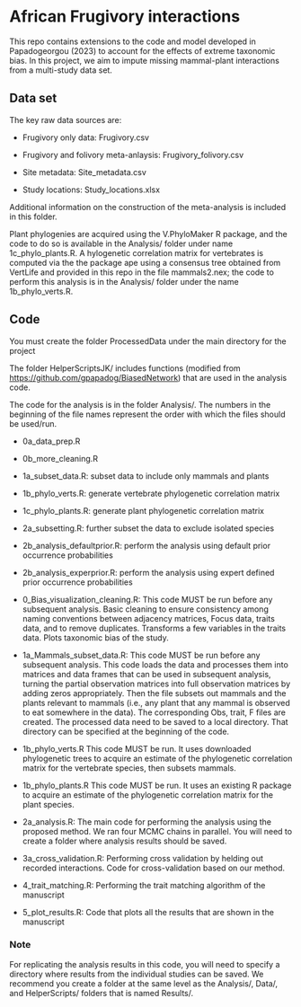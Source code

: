 
# African Frugivory interactions

This repo contains extensions to the code and model developed in
Papadogeorgou (2023) to account for the effects of extreme taxonomic
bias. In this project, we aim to impute missing mammal-plant
interactions from a multi-study data set.

## Data set

The key raw data sources are:

-   Frugivory only data: Frugivory.csv

-   Frugivory and folivory meta-anlaysis: Frugivory_folivory.csv

-   Site metadata: Site_metadata.csv

-   Study locations: Study_locations.xlsx

Additional information on the construction of the meta-analysis is
included in this folder.

Plant phylogenies are acquired using the V.PhyloMaker R package, and the
code to do so is available in the Analysis/ folder under name
1c_phylo_plants.R. A hylogenetic correlation matrix for vertebrates is
computed via the the package ape using a consensus tree obtained from
VertLife and provided in this repo in the file mammals2.nex; the code to
perform this analysis is in the Analysis/ folder under the name
1b_phylo_verts.R.

## Code

You must create the folder ProcessedData under the main directory for
the project

The folder HelperScriptsJK/ includes functions (modified from
<https://github.com/gpapadog/BiasedNetwork>) that are used in the
analysis code.

The code for the analysis is in the folder Analysis/. The numbers in the
beginning of the file names represent the order with which the files
should be used/run.

-   0a_data_prep.R

-   0b_more_cleaning.R

-   1a_subset_data.R: subset data to include only mammals and plants

-   1b_phylo_verts.R: generate vertebrate phylogenetic correlation
    matrix

-   1c_phylo_plants.R: generate plant phylogenetic correlation matrix

-   2a_subsetting.R: further subset the data to exclude isolated species

-   2b_analysis_defaultprior.R: perform the analysis using default prior
    occurrence probabilities

-   2b_analysis_experprior.R: perform the analysis using expert defined
    prior occurrence probabilities

-   0_Bias_visualization_cleaning.R: This code MUST be run before any
    subsequent analysis. Basic cleaning to ensure consistency among
    naming conventions between adjacency matrices, Focus data, traits
    data, and to remove duplicates. Transforms a few variables in the
    traits data. Plots taxonomic bias of the study.

-   1a_Mammals_subset_data.R: This code MUST be run before any
    subsequent analysis. This code loads the data and processes them
    into matrices and data frames that can be used in subsequent
    analysis, turning the partial observation matrices into full
    observation matrices by adding zeros appropriately. Then the file
    subsets out mammals and the plants relevant to mammals (i.e., any
    plant that any mammal is observed to eat somewhere in the data). The
    corresponding Obs, trait, F files are created. The processed data
    need to be saved to a local directory. That directory can be
    specified at the beginning of the code.

-   1b_phylo_verts.R This code MUST be run. It uses downloaded
    phylogenetic trees to acquire an estimate of the phylogenetic
    correlation matrix for the vertebrate species, then subsets mammals.

-   1b_phylo_plants.R This code MUST be run. It uses an existing R
    package to acquire an estimate of the phylogenetic correlation
    matrix for the plant species.

-   2a_analysis.R: The main code for performing the analysis using the
    proposed method. We ran four MCMC chains in parallel. You will need
    to create a folder where analysis results should be saved.

-   3a_cross_validation.R: Performing cross validation by helding out
    recorded interactions. Code for cross-validation based on our
    method.

-   4_trait_matching.R: Performing the trait matching algorithm of the
    manuscript

-   5_plot_results.R: Code that plots all the results that are shown in
    the manuscript

### Note

For replicating the analysis results in this code, you will need to
specify a directory where results from the individual studies can be
saved. We recommend you create a folder at the same level as the
Analysis/, Data/, and HelperScripts/ folders that is named Results/.


